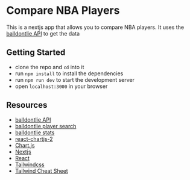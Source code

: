 # Compare NBA Players

This is a nextjs app that allows you to compare NBA players. It uses the [balldontlie API](https://www.balldontlie.io/home.html#players) to get the data

## Getting Started

- clone the repo and `cd` into it
- run `npm install` to install the dependencies
- run `npm run dev` to start the development server
- open `localhost:3000` in your browser

## Resources

- [balldontlie API](https://www.balldontlie.io/home.html#players)
- [balldontlie player search](https://www.balldontlie.io/api/v1/players?search=curry)
- [balldontlie stats](https://www.balldontlie.io/api/v1/season_averages?player_ids[]=115&player_ids[]=237)
- [react-chartjs-2](https://www.npmjs.com/package/react-chartjs-2#docs)
- [Chart.js](https://www.chartjs.org/docs/latest/)
- [Nextjs](https://nextjs.org/)
- [React](https://reactjs.org/)
- [Tailwindcss](https://tailwindcss.com/)
- [Tailwind Cheat Sheet](https://nerdcave.com/tailwind-cheat-sheet)
